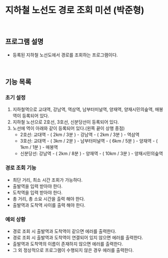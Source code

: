 # 지하철 노선도 경로 조회 미션 (박준형)

<br>

## 프로그램 설명
- 등록된 지하철 노선도에서 경로를 조회하는 프로그램이다.

<br>

## 기능 목록

### 초기 설정
 1. 지하철역으로 교대역, 강남역, 역삼역, 남부터미널역, 양재역, 양재시민의숲역, 매봉역이 등록되어 있다.
 2. 지하철 노선으로 2호선, 3호선, 신분당선이 등록되어 있다.
 3. 노선에 역이 아래와 같이 등록되어 있다.(왼쪽 끝이 상행 종점)
     - 2호선: 교대역 - ( 2km / 3분 ) - 강남역 - ( 2km / 3분 ) - 역삼역
     - 3호선: 교대역 - ( 3km / 2분 ) - 남부터미널역 - ( 6km / 5분 ) - 양재역 - ( 1km / 1분 ) - 매봉역
     - 신분당선: 강남역 - ( 2km / 8분 ) - 양재역 - ( 10km / 3분 ) - 양재시민의숲역

### 경로 조회 기능
- 최단 거리, 최소 시간 조회가 가능하다.
- 출발역을 입력 받아야 한다.
- 도착역을 입력 받아야 한다.
- 총 거리, 총 소요 시간을 출력 해야 한다.
- 출발역과 도착역 사이를 출력 해야 한다.


### 예외 상황
- 경로 조회 시 출발역과 도착역이 같으면 에러를 출력한다.
- 경로 조회 시 출발역과 도착역이 연결되어 있지 않으면 에러를 출력한다.
- 출발역과 도착역의 이름이 존재하지 않으면 에러를 출력한다.
- 그 외 정상적으로 프로그램이 수행되지 않은 경우 에러를 출력한다.
